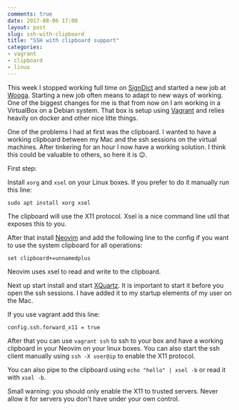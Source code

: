 ```yaml
---
comments: true
date: 2017-08-06 17:00
layout: post
slug: ssh-with-clipboard
title: "SSH with clipboard support"
categories:
- vagrant
- clipboard
- linux
---
```

This week I stopped working full time on [SignDict](https://signdict.org) and
started a new job at [Wooga](https://wooga.com). Starting a new job often
means to adapt to new ways of working. One of the biggest changes for me is
that from now on I am working in a VirtualBox on a Debian system. That box
is setup using [Vagrant](https://www.vagrantup.com/) and relies heavily on docker
and other nice litte things.

One of the problems I had at first was the clipboard. I wanted to have a working
clipboard between my Mac and the ssh sessions on the virtual machines. After
tinkering for an hour I now have a working solution. I think this
could be valuable to others, so here it is :wink:.

First step:

Install `xorg` and `xsel` on your Linux boxes. If you prefer to
do it manually run this line:

```
sudo apt install xorg xsel
```

The clipboard will use the X11 protocol. Xsel is a nice command line util that
exposes this to you.

After that install
[Neovim](https://github.com/neovim/neovim/wiki/Installing-Neovim) and add the
following line to the config if you want to use the system clipboard for all
operations:

```
set clipboard+=unnamedplus
```

Neovim uses xsel to read and write to the clipboard.

Next up start install and start [XQuartz](https://www.xquartz.org/). It is important
to start it before you open the ssh sessions. I have added it to my startup elements
of my user on the Mac.

If you use vagrant add this line:

```
config.ssh.forward_x11 = true
```

After that you can use `vagrant ssh` to ssh to your box and have a working
clipboard in your Neovim on your linux boxes. You can also start the ssh client
manually using `ssh -X user@ip` to enable the X11 protocol.

You can also pipe to the clipboard using `echo "hello" | xsel -b` or read
it with `xsel -b`.

Small warning: you should only enable the X11 to trusted servers. Never allow
it for servers you don't have under your own control.
